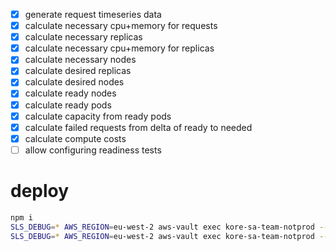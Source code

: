 - [x] generate request timeseries data
- [x] calculate necessary cpu+memory for requests
- [x] calculate necessary replicas
- [x] calculate necessary cpu+memory for replicas
- [x] calculate necessary nodes
- [x] calculate desired replicas
- [x] calculate desired nodes
- [x] calculate ready nodes
- [x] calculate ready pods
- [x] calculate capacity from ready pods
- [x] calculate failed requests from delta of ready to needed
- [x] calculate compute costs
- [ ] allow configuring readiness tests

# deploy

```bash
npm i
SLS_DEBUG=* AWS_REGION=eu-west-2 aws-vault exec kore-sa-team-notprod --no-session -- serverless create_domain
SLS_DEBUG=* AWS_REGION=eu-west-2 aws-vault exec kore-sa-team-notprod --no-session -- serverless deploy
```
